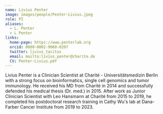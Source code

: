 ```yaml
---
name: Livius Penter
image: images/people/Penter-Livius.jpeg
role: PI
aliases:
  - L. Penter
  - L Penter
links:
  home-page: https://www.penterlab.org
  orcid: 0000-0002-9060-0207
  twitter: livius_tacitus
  email: mailto:livius.penter@charite.de
  CV: Penter-Livius.pdf
---
```


Livius Penter is a Clinician Scientist at Charité - Universitätsmedizin Berlin with a strong focus on 
bioinformatics, single cell genomics and tumor immunology. 
He received his MD from Charité in 2014 and successfully defended his medical thesis (Dr. med.) in 2015.
After work as Junior Clinician Scientist with Leo Hansmann at Charité from 2015 to 2019, 
he completed his postdoctoral research training in Cathy Wu's lab at Dana-Farber Cancer Institute from 2019 to 2023. 

